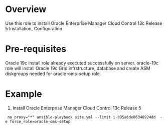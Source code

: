 # Overview

Use this role to install Oracle Enterprise Manager Cloud Control 13c Release 5 Installation, Configuration 

# Pre-requisites

Oracle 19c install role already executed successfully on server. oracle-19c role will install Oracle 19c Grid infrstructure, database and create ASM diskgroups needed for oracle-oms-setup role. 


# Example

1. Install Oracle Enterprise Manager Cloud Control 13c Release 5

```
 no_proxy="*" ansible-playbook site.yml --limit i-095a6de86346924dd  -e force_role=oracle-oms-setup
```
